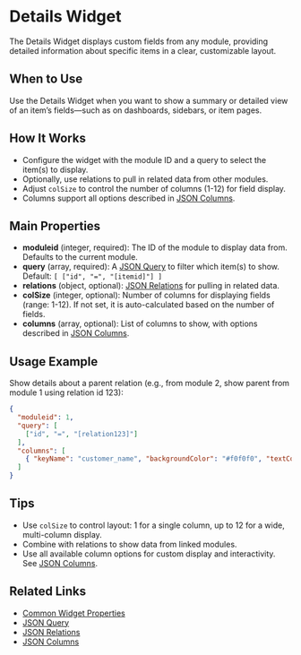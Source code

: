# Details Widget

The Details Widget displays custom fields from any module, providing detailed information about specific items in a clear, customizable layout.

## When to Use
Use the Details Widget when you want to show a summary or detailed view of an item’s fields—such as on dashboards, sidebars, or item pages.

## How It Works
- Configure the widget with the module ID and a query to select the item(s) to display.
- Optionally, use relations to pull in related data from other modules.
- Adjust `colSize` to control the number of columns (1-12) for field display.
- Columns support all options described in [JSON Columns](/docs/JSON/json-columns.md).

## Main Properties
- **moduleid** (integer, required): The ID of the module to display data from. Defaults to the current module.
- **query** (array, required): A [JSON Query](/docs/JSON/json-query.md) to filter which item(s) to show. Default: `[ ["id", "=", "[itemid]"] ]`
- **relations** (object, optional): [JSON Relations](/docs/JSON/json-relations.md) for pulling in related data.
- **colSize** (integer, optional): Number of columns for displaying fields (range: 1-12). If not set, it is auto-calculated based on the number of fields.
- **columns** (array, optional): List of columns to show, with options described in [JSON Columns](/docs/JSON/json-columns.md).

## Usage Example
Show details about a parent relation (e.g., from module 2, show parent from module 1 using relation id 123):

```json
{
  "moduleid": 1,
  "query": [
    ["id", "=", "[relation123]"]
  ],
  "columns": [
    { "keyName": "customer_name", "backgroundColor": "#f0f0f0", "textColor": "#000000" }
  ]
}
```

## Tips
- Use `colSize` to control layout: 1 for a single column, up to 12 for a wide, multi-column display.
- Combine with relations to show data from linked modules.
- Use all available column options for custom display and interactivity. See [JSON Columns](/docs/JSON/json-columns.md).

## Related Links
- [Common Widget Properties](/docs/modules/widgets/common-properties.md)
- [JSON Query](/docs/JSON/json-query.md)
- [JSON Relations](/docs/JSON/json-relations.md)
- [JSON Columns](/docs/JSON/json-columns.md)